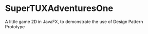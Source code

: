 # SuperTUXAdventuresOne
A little game 2D in JavaFX, to demonstrate the use of Design Pattern Prototype
